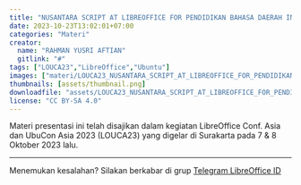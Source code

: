 ```yaml
---
title: "NUSANTARA SCRIPT AT LIBREOFFICE FOR PENDIDIKAN BAHASA DAERAH IN INDONESIA"
date: 2023-10-23T13:02:01+07:00
categories: "Materi"
creator: 
  name: "RAHMAN YUSRI AFTIAN"
  gitlink: "#"
tags: ["LOUCA23","LibreOffice","Ubuntu"]
images: ["materi/LOUCA23_NUSANTARA_SCRIPT_AT_LIBREOFFICE_FOR_PENDIDIKAN_BAHASA_DAERAH_IN_INDONESIA_by_RAHMAN_YUSRI_AFTIAN/thumbnail.png"]
thumbnails: [assets/thumbnail.png]
downloadfile: "assets/LOUCA23_NUSANTARA_SCRIPT_AT_LIBREOFFICE_FOR_PENDIDIKAN_BAHASA_DAERAH_IN_INDONESIA_by_RAHMAN_YUSRI_AFTIAN.zip"
license: "CC BY-SA 4.0"
---
```


Materi presentasi ini telah disajikan dalam kegiatan LibreOffice Conf. Asia dan UbuCon Asia 2023 (LOUCA23) yang digelar di Surakarta pada 7 & 8 Oktober 2023 lalu.

---
Menemukan kesalahan? Silakan berkabar di grup [Telegram LibreOffice ID](https://t.me/LibreOfficeID)

